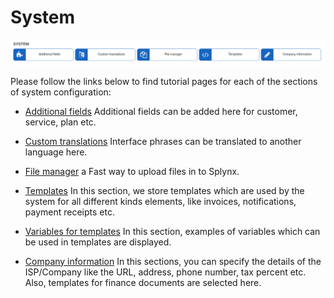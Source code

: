 System
======
![system](system.png)

Please follow the links below to find tutorial pages for each of the sections of system configuration:

* [ Additional fields](configuration/system/additional_fields/additional_fields.md)
Additional fields can be added here for customer, service, plan etc.

* [ Custom translations](configuration/system/custom_translations/custom_translations.md)
Interface phrases can be translated to another language here.

* [ File manager](configuration/system/file_manager/file_manager.md)
a Fast way to upload files in to Splynx.

* [ Templates](configuration/system/templates/templates.md)
In this section, we store templates which are used by the system for all different kinds elements, like invoices, notifications, payment receipts etc.

* [ Variables for templates](configuration/system/templates_variables/templates_variables.md)
In this section, examples of variables which can be used in templates are displayed.

* [ Company information](configuration/system/company_information/company_information.md)
In this sections, you can specify the details of the ISP/Company like the URL, address, phone number, tax percent etc. Also, templates for finance documents are selected here.
